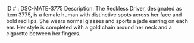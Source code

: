 ID # : DSC-MATE-3775
Description: The Reckless Driver, designated as Item 3775, is a female human with distinctive spots across her face and bold red lips. She wears normal glasses and sports a jade earring on each ear. Her style is completed with a gold chain around her neck and a cigarette between her fingers.